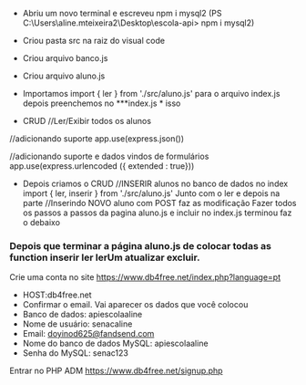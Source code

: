 - Abriu um novo terminal e escreveu npm i mysql2 
 (PS C:\Users\aline.mteixeira2\Desktop\escola-api> npm i mysql2)

- Criou pasta src na raiz do visual code 

- Criou arquivo banco.js

- Criou arquivo aluno.js

- Importamos import { ler } from './src/aluno.js' para o arquivo index.js
depois preenchemos no ***index.js * isso

-  CRUD //Ler/Exibir todos os alunos 

//adicionando suporte 
app.use(express.json())

//adicionando suporte e dados vindos de formulários
app.use(express.urlencoded ({ extended : true}))

- Depois criamos o CRUD //INSERIR alunos no banco de dados
no index import { ler, inserir } from './src/aluno.js' Junto com o ler e depois na parte //Inserindo NOVO aluno com POST faz as modificação 
Fazer todos os passos a passos da pagina aluno.js e incluir no index.js terminou faz o debaixo




### Depois que terminar a página aluno.js de colocar todas as function  inserir ler lerUm atualizar excluir.

Crie uma conta no site  https://www.db4free.net/index.php?language=pt

- HOST:db4free.net
- Confirmar o email. Vai aparecer os dados que você colocou
- Banco de dados: apiescolaaline
- Nome de usuário: senacaline
- Email: doyinod625@fandsend.com
- Nome do banco de dados MySQL: apiescolaaline
- Senha do MySQL:  senac123

Entrar no PHP ADM https://www.db4free.net/signup.php